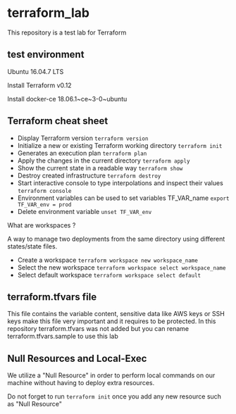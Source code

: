 # terraform_lab #
This repository is a test lab for Terraform

## test environment ##

Ubuntu 16.04.7 LTS

Install Terraform v0.12

Install docker-ce 18.06.1~ce~3-0~ubuntu

## Terraform cheat sheet ##

- Display Terraform version
````terraform version````
- Initialize a new or existing Terraform working directory
````terraform init````
- Generates an execution plan
````terraform plan````
- Apply the changes in the current directory
````terraform apply````
- Show the current state in a readable way
````terraform show````
- Destroy created infrastructure
````terraform destroy````
- Start interactive console to type interpolations and inspect their values
````terraform console````
- Environment variables can be used to set variables TF_VAR_name
````export TF_VAR_env = prod````
- Delete environment variable
````unset TF_VAR_env````

What are workspaces ?

A way to manage two deployments from the same directory using different states/state files.

- Create a workspace
````terraform workspace new workspace_name````
- Select the new workspace
````terraform workspace select workspace_name````
- Select default workspace
````terraform workspace select default````

## terraform.tfvars file ##

This file contains the variable content, sensitive data like AWS keys or SSH keys make this file very important and it requires to be protected. In this repository terraform.tfvars was not added but you can rename terraform.tfvars.sample to use this lab

## Null Resources and Local-Exec ##

We utilize a "Null Resource" in order to perform local commands on our machine without having to deploy extra resources.

Do not forget to run ````terraform init```` once you add any new resource such as "Null Resource" 
